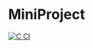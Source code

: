 # MiniProject
[![C CI](https://github.com/MohdHusainKhan/MiniProject/blob/main/.github/workflows/c.yml/badge.svg)](https://github.com/MohdHusainKhan/MiniProject/blob/main/.github/workflows/c.yml)
